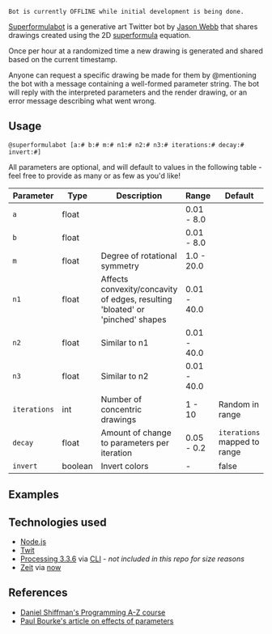     Bot is currently OFFLINE while initial development is being done.

[Superformulabot](https://twitter.com/superformulabot) is a generative art Twitter bot by [Jason Webb](http://jasonwebb.io) that shares drawings created using the 2D [superformula](https://en.wikipedia.org/wiki/Superformula) equation.

Once per hour at a randomized time a new drawing is generated and shared based on the current timestamp. 

Anyone can request a specific drawing be made for them by @mentioning the bot with a message containing a well-formed parameter string. The bot will reply with the interpreted parameters and the render drawing, or an error message describing what went wrong.

## Usage 

    @superformulabot [a:# b:# m:# n1:# n2:# n3:# iterations:# decay:# invert:#]

All parameters are optional, and will default to values in the following table - feel free to provide as many or as few as you'd like!

| Parameter | Type    | Description | Range | Default |
|---        |---      |---          |---    |---      |
| `a`       | float   |             | 0.01 - 8.0 |
| `b`       | float   |             | 0.01 - 8.0 |
| `m`       | float   | Degree of rotational symmetry | 1.0 - 20.0 |
| `n1`      | float   | Affects convexity/concavity of edges, resulting 'bloated' or 'pinched' shapes            | 0.01 - 40.0 |
| `n2`      | float   | Similar to n1 | 0.01 - 40.0 |
| `n3`      | float   | Similar to n2 | 0.01 - 40.0 |
| `iterations` | int  | Number of concentric drawings | 1 - 10 | Random in range |
| `decay`   | float   | Amount of change to parameters per iteration | 0.05 - 0.2 | `iterations` mapped to range |
| `invert`  | boolean | Invert colors | - | false |

## Examples

## Technologies used
* [Node.js](https://nodejs.org)
* [Twit](https://github.com/ttezel/twit)
* [Processing 3.3.6](https://processing.org/) via [CLI](https://github.com/processing/processing/wiki/Command-Line) - _not included in this repo for size reasons_
* [Zeit](https://zeit.co) via [now](https://www.npmjs.com/package/now)

## References
* [Daniel Shiffman's Programming A-Z course](http://shiffman.net/a2z/twitter-bots/)
* [Paul Bourke's article on effects of parameters](http://paulbourke.net/geometry/supershape/)